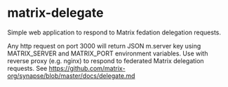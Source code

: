 # matrix-delegate
Simple web application to respond to Matrix fedation delegation requests.

Any http request on port 3000 will return JSON m.server key using MATRIX_SERVER and MATRIX_PORT environment variables. Use with reverse proxy (e.g. nginx) to respond to federated Matrix delegation requests. See https://github.com/matrix-org/synapse/blob/master/docs/delegate.md
